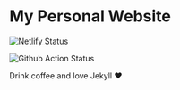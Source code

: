 # My Personal Website

[![Netlify Status](https://api.netlify.com/api/v1/badges/414f08af-8dd3-4ff3-9652-6e9a83bcdbc5/deploy-status)](https://app.netlify.com/sites/inspiring-lamport-55ba30/deploys)

![Github Action Status](https://github.com/hatamiarash7/MyWebSite/workflows/Jekyll%20site%20CI/badge.svg)

Drink coffee and love Jekyll ♥
